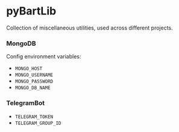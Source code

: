 
# pyBartLib

Collection of miscellaneous utilities, used across different projects.


### MongoDB

Config environment variables:
 - `MONGO_HOST`
 - `MONGO_USERNAME`
 - `MONGO_PASSWORD`
 - `MONGO_DB_NAME`


### TelegramBot

 - `TELEGRAM_TOKEN`
 - `TELEGRAM_GROUP_ID`
